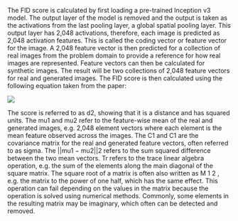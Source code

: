 The FID score is calculated by first loading a pre-trained Inception v3 model. The output layer
of the model is removed and the output is taken as the activations from the last pooling layer, a
global spatial pooling layer. This output layer has 2,048 activations, therefore, each image is
predicted as 2,048 activation features. This is called the coding vector or feature vector for the
image.
A 2,048 feature vector is then predicted for a collection of real images from the problem
domain to provide a reference for how real images are represented. Feature vectors can then be
calculated for synthetic images. The result will be two collections of 2,048 feature vectors for
real and generated images. The FID score is then calculated using the following equation taken
from the paper:

![](https://github.com/fenago/katacoda-scenarios/raw/master/generative-adversarial-networks\generative-adversarial-networks-chapter-13/steps/4/1.PNG)

The score is referred to as d2, showing that it is a distance and has squared units. The mu1
and mu2 refer to the feature-wise mean of the real and generated images, e.g. 2,048 element
vectors where each element is the mean feature observed across the images. The C1 and C1 are
the covariance matrix for the real and generated feature vectors, often referred to as sigma. The
||mu1 − mu2||2 refers to the sum squared difference between the two mean vectors. Tr refers to
the trace linear algebra operation, e.g. the sum of the elements along the main diagonal of the
square matrix. The square root of a matrix is often also written as M 1 2 , e.g. the matrix to the
power of one half, which has the same effect. This operation can fail depending on the values in
the matrix because the operation is solved using numerical methods. Commonly, some elements
in the resulting matrix may be imaginary, which often can be detected and removed.